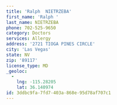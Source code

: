 ```yaml
---
title: 'Ralph  NIETRZEBA'
first_name: 'Ralph '
last_name: NIETRZEBA
phone: 702-525-9650
category: Doctors
services: Allergy
address: '2721 TIOGA PINES CIRCLE'
city: 'Las Vegas'
state: NV
zip: '89117'
license_type: MD
_geoloc:
  -
    lng: -115.28205
    lat: 36.140974
id: 3ddbc9fa-7fd7-403a-868e-95d78af707c1
---
```

